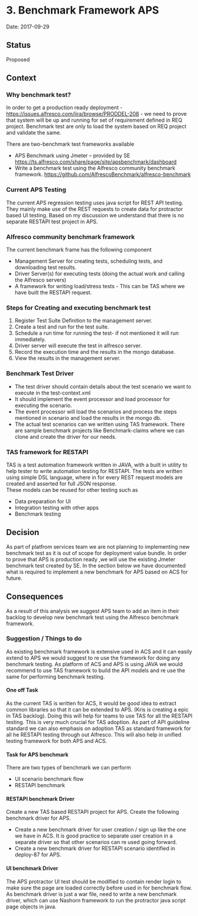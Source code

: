 # 3. Benchmark Framework APS

Date: 2017-09-29

## Status

Proposed

## Context

### Why benchmark test?
In order to get a production ready deployment - https://issues.alfresco.com/jira/browse/PRODDEL-208 - we need to prove that system will be up and running for set of requirement defined in REQ project. Benchmark test are only to load the system based on REQ project and validate the same.

There are two-benchmark test frameworks available 
*	APS Benchmark using Jmeter – provided by SE https://ts.alfresco.com/share/page/site/apsbenchmark/dashboard
*	Write a benchmark test using the Alfresco community benchmark framework.
	https://github.com/AlfrescoBenchmark/alfresco-benchmark

### Current APS Testing

The current APS regression testing uses java script for REST API testing. They mainly make use of the REST requests to create data for protractor based UI testing. Based on my discussion we understand that there is no separate RESTAPI test project in APS.

### Alfresco community benchmark framework

 The current benchmark frame has the following component  

*	Management Server for creating tests, scheduling tests, and downloading test results.
*	Driver Server(s) for executing tests (doing the actual work and calling the Alfresco servers)
*	A framework for writing load/stress tests - This can be TAS where we have built the RESTAPI request.  

### Steps for Creating and executing benchmark test

1) Register Test Suite Definition to the management server.
2) Create a test and run for the test suite.
3) Schedule a run time for running the test- if not mentioned it will run immediately.
4) Driver server will execute the test in alfresco server. 
5) Record the execution time and the results in the mongo database.
6) View the results in the management server.

### Benchmark Test Driver 

*	The test driver should contain details about the test scenario we want to execute in the test-context.xml 
*	It should implement the event processor and load processor for executing the scenario.
*	The event processor will load the scenarios and process the steps mentioned in scenario and load the results in the mongo db.
*	The actual test scenarios can we written using TAS framework.
There are sample benchmark projects like Benchmark-claims where we can clone and create the driver for our needs.  

### TAS framework for RESTAPI

TAS is a test automation framework written in JAVA, with a built in utility to help tester to write automation testing for RESTAPI. The tests are written using simple DSL language, where in for every REST request models are created and asserted for full JSON response.  
These models can be reused for other testing such as  
*	Data preparation for UI 
*	Integration testing with other apps
*	Benchmark testing

## Decision

As part of platfrom services team we are not planning to implementing new benchmark test as it is out of scope for deployment value bundle. 
In order to prove that APS is production ready ,we will use the existing Jmeter benchmark test created by SE. In the section below we have documented 
what is required to implement a new benchmark for APS based on ACS for future. 

## Consequences

As a result of this analysis we suggest APS team to add an item in their backlog to develop 
new benchmark test using the Alfresco benchmark framework. 

### Suggestion / Things to do  

As existing benchmark framework is extensive used in ACS and it can easily extend to APS we would suggest to re use the framework for doing any benchmark testing. As platform of ACS and APS is using JAVA we would recommend to use TAS framework to build the API models and re use the same for performing benchmark testing.  

#### One off Task

As the current TAS is written for ACS, it would be good idea to extract common libraries so that it can be extended to APS. (Kris is creating a epic in TAS backlog).  Doing this will help for teams to use TAS for all the RESTAPI testing.  This is very much crucial for TAS adoption. As part of API guideline standard we can also emphasis on adoption TAS as standard framework for all he RESTAPI testing through out Alfresco. This will also help in unified testing framework for both APS and ACS.

#### Task for APS benchmark

There are two types of benchmark we can perform 
*	UI scenario benchmark flow
*	RESTAPI benchmark

#### RESTAPI benchmark Driver

Create a new TAS based RESTAPI project for APS.
Create the following benchmark driver for APS.
*	Create a new benchmark driver for user creation / sign up like the one we have in 	ACS. It is good practice to separate user creation in a separate driver so that other 	scenarios can re used going forward.
*	Create a new benchmark driver for RESTAPI scenario identified in deploy-87 for APS.

#### UI benchmark Driver
The APS protractor UI test should be modified to contain render login to make sure the page are loaded correctly before used in for benchmark flow.
As benchmark driver is just a war file, need to write a new benchmark driver, which can use Nashorn framework to run the protractor java script page objects in java. 


